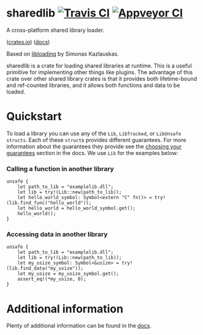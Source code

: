 # sharedlib [![Travis CI][tcii]][tci] [![Appveyor CI][acii]][aci]

[tcii]: https://travis-ci.org/tyleo/sharedlib.svg?branch=master
[tci]: https://travis-ci.org/tyleo/sharedlib
[acii]: https://ci.appveyor.com/api/projects/status/95wp614fd08o8rus?svg=true
[aci]: https://ci.appveyor.com/project/tyleo/sharedlib

A cross-platform shared library loader.

([crates.io][crate]) ([docs][docs])

[crate]: https://crates.io/crates/sharedlib
[docs]: https://tyleo.github.io/sharedlib/target/doc/sharedlib/index.html

Based on [libloading](https://crates.io/crates/libloading) by Simonas Kazlauskas.

sharedlib is a crate for loading shared libraries at runtime. This is a useful primitive for implementing other things like plugins. The advantage of this crate over other shared library crates is that it provides both lifetime-bound and ref-counted libraries, and it allows both functions and data to be loaded.

# Quickstart
To load a library you can use any of the `Lib`, `LibTracked`, or `LibUnsafe` `structs`. Each of these `struct`s provides different guarantees. For more information about the guarantees they provide see the [choosing your guarantees][choosing_your_guarantees] section in the docs. We use `Lib` for the examples below:

[choosing_your_guarantees]: https://tyleo.github.io/sharedlib/target/doc/sharedlib/index.html#choosing-your-guarantees

### Calling a function in another library
```norun
unsafe {
    let path_to_lib = "examplelib.dll";
    let lib = try!(Lib::new(path_to_lib));
    let hello_world_symbol: Symbol<extern "C" fn()> = try!(lib.find_func("hello_world"));
    let hello_world = hello_world_symbol.get();
    hello_world();
}
```

### Accessing data in another library
```norun
unsafe {
    let path_to_lib = "examplelib.dll";
    let lib = try!(Lib::new(path_to_lib));
    let my_usize_symbol: Symbol<&usize> = try!(lib.find_data("my_usize"));
    let my_usize = my_usize_symbol.get();
    assert_eq!(*my_usize, 0);
}
```

# Additional information
Plenty of additional information can be found in the [docs].
